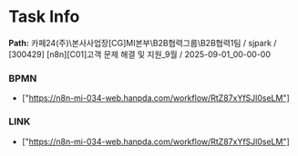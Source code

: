 # Task Info

**Path:** 카페24(주)\본사사업장\[CG]MI본부\B2B협력그룹\B2B협력1팀 / sjpark / [300429] [n8n][C01]고객 문제 해결 및 지원_9월 / 2025-09-01_00-00-00

### BPMN
- ["https://n8n-mi-034-web.hanpda.com/workflow/RtZ87xYfSJl0seLM"]

### LINK
- ["https://n8n-mi-034-web.hanpda.com/workflow/RtZ87xYfSJl0seLM"]

